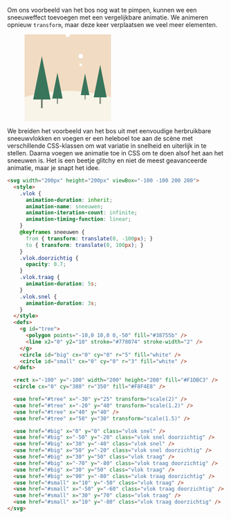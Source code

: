 Om ons voorbeeld van het bos nog wat te pimpen, kunnen we een sneeuweffect toevoegen met een vergelijkbare animatie. We animeren opnieuw `transform`, maar deze keer verplaatsen we veel meer elementen.

<figure>
<svg width="200px" height="200px" viewBox="-100 -100 200 200">
  <style>
    .vlok {
      animation-duration: inherit;
      animation-name: sneeuwen;
      animation-iteration-count: infinite;
      animation-timing-function: linear;
    }
    @keyframes sneeuwen {
      from { transform: translate(0, -100px); }
      to { transform: translate(0, 100px); }
    }
    .vlok.doorzichtig {
      opacity: 0.7;
    }
    .vlok.traag {
      animation-duration: 5s;
    }
    .vlok.snel {
      animation-duration: 3s;
    }
  </style>
  <defs>
    <g id="tree">
      <polygon points="-10,0 10,0 0,-50" fill="#38755b" />
      <line x2="0" y2="10" stroke="#778074" stroke-width="2" />
    </g>
    <circle id="big" cx="0" cy="0" r="5" fill="white" />
    <circle id="small" cx="0" cy="0" r="3" fill="white" />
  </defs>

  <rect x="-100" y="-100" width="200" height="200" fill="#F1DBC3" />
  <circle cx="0" cy="380" r="350" fill="#F8F4E8" />

  <use href="#tree" x="-30" y="25" transform="scale(2)" />
  <use href="#tree" x="-20" y="40" transform="scale(1.2)" />
  <use href="#tree" x="40" y="40" />
  <use href="#tree" x="50" y="30" transform="scale(1.5)" />

  <use href="#big" x="0" y="0" class="vlok snel" />
  <use href="#big" x="-50" y="-20" class="vlok snel doorzichtig" />
  <use href="#big" x="30" y="-40" class="vlok snel" />
  <use href="#big" x="50" y="-20" class="vlok snel doorzichtig" />
  <use href="#big" x="30" y="50" class="vlok traag" />
  <use href="#big" x="-70" y="-80" class="vlok traag doorzichtig" />
  <use href="#big" x="30" y="50" class="vlok traag" />
  <use href="#big" x="90" y="-80" class="vlok traag doorzichtig" />
  <use href="#small" x="10" y="-50" class="vlok traag" />
  <use href="#small" x="-50" y="-60" class="vlok traag doorzichtig" />
  <use href="#small" x="30" y="70" class="vlok traag" />
  <use href="#small" x="10" y="-80" class="vlok traag doorzichtig" />
</svg>
</figure>

We breiden het voorbeeld van het bos uit met eenvoudige herbruikbare sneeuwvlokken en voegen er een heleboel toe aan de scène met verschillende CSS-klassen om wat variatie in snelheid en uiterlijk in te stellen. Daarna voegen we animatie toe in CSS om te doen alsof het aan het sneeuwen is. Het is een beetje glitchy en niet de meest geavanceerde animatie, maar je snapt het idee.

```html
<svg width="200px" height="200px" viewBox="-100 -100 200 200">
  <style>
    .vlok {
      animation-duration: inherit;
      animation-name: sneeuwen;
      animation-iteration-count: infinite;
      animation-timing-function: linear;
    }
    @keyframes sneeuwen {
      from { transform: translate(0, -100px); }
      to { transform: translate(0, 100px); }
    }
    .vlok.doorzichtig {
      opacity: 0.7;
    }
    .vlok.traag {
      animation-duration: 5s;
    }
    .vlok.snel {
      animation-duration: 3s;
    }
  </style>
  <defs>
    <g id="tree">
      <polygon points="-10,0 10,0 0,-50" fill="#38755b" />
      <line x2="0" y2="10" stroke="#778074" stroke-width="2" />
    </g>
    <circle id="big" cx="0" cy="0" r="5" fill="white" />
    <circle id="small" cx="0" cy="0" r="3" fill="white" />
  </defs>

  <rect x="-100" y="-100" width="200" height="200" fill="#F1DBC3" />
  <circle cx="0" cy="380" r="350" fill="#F8F4E8" />

  <use href="#tree" x="-30" y="25" transform="scale(2)" />
  <use href="#tree" x="-20" y="40" transform="scale(1.2)" />
  <use href="#tree" x="40" y="40" />
  <use href="#tree" x="50" y="30" transform="scale(1.5)" />

  <use href="#big" x="0" y="0" class="vlok snel" />
  <use href="#big" x="-50" y="-20" class="vlok snel doorzichtig" />
  <use href="#big" x="30" y="-40" class="vlok snel" />
  <use href="#big" x="50" y="-20" class="vlok snel doorzichtig" />
  <use href="#big" x="30" y="50" class="vlok traag" />
  <use href="#big" x="-70" y="-80" class="vlok traag doorzichtig" />
  <use href="#big" x="30" y="50" class="vlok traag" />
  <use href="#big" x="90" y="-80" class="vlok traag doorzichtig" />
  <use href="#small" x="10" y="-50" class="vlok traag" />
  <use href="#small" x="-50" y="-60" class="vlok traag doorzichtig" />
  <use href="#small" x="30" y="70" class="vlok traag" />
  <use href="#small" x="10" y="-80" class="vlok traag doorzichtig" />
</svg>
```
